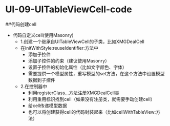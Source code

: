 # UI-09-UITableViewCell-code
##代码创建cell
- 代码自定义cell(使用Masonry)
   - 1.创建一个继承自UITableViewCell的子类，比如XMGDealCell
    - 在initWithStyle:reuseIdentifier:方法中
      - 添加子控件
      - 添加子控件的约束（建议使用Masonry）
      - 设置子控件的初始化属性（比如文字颜色、字体）
      - 需要提供一个模型属性，重写模型的set方法，在这个方法中设置模型数据到子控件
   - 2.在控制器中
    	- 利用registerClass...方法注册XMGDealCell类
    	- 利用重用标识找到cell（如果没有注册类，就需要手动创建cell）
    	- 给cell传递模型数据
    	- 也可以将创建获得cell的代码封装起来（比如cellWithTableView:方法）